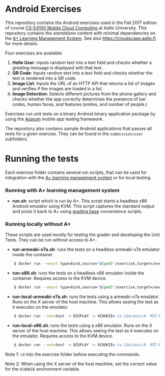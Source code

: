 # Android Exercises

This repository contains the Android exercises used in the Fall 2017 edition of course [CS-E4100 Mobile Cloud Computing](https://oodi.aalto.fi/a/opintjakstied.jsp?html=1&kieli=6&Tunniste=CS-E4100&Ajankohta=13-09-2017) at Aalto University. This repository contains the *standalone* content with minimal dependencies on the [A+ Learning Management System](https://apluslms.github.io/). See also <https://cloudscape.aalto.fi> for more details.

Four exercises are available:

1. **Hello User**: inputs random text into a text field and checks whether a greeting message is displayed with that text.
2. **QR Code**: Inputs random text into a text field and checks whether the text is rendered into a QR code.
3. **Image List**: Inputs the URL of an HTTP API that returns a list of images and verifies if the images are loaded in a list.
4. **Image Detection**: Selects different pictures from the phone gallery and checks whether the app correctly determines the presence of bar codes, human faces, and features (smiles, and number of people.)

Exercises run unit tests on a binary Android binary application package by using the [Appium](http://appium.io/) mobile app testing framework.

The repository also contains sample Android applications that passes all tests for a given exercise. They can be found in the `submission/user` subfolders.


# Running the tests

Each exercise folder contains several run scripts, that can be used for integration with the [A+ learning management system](https://apluslms.github.io/) or for local testing.

### Running with A+ learning management system

  - **run.sh**: script which is run by A+. This script starts a headless x86 Android emulator using KVM. This script captures the standard output and posts it back to A+ using [grading base](https://github.com/apluslms/grading-base.git) convenience scripts. 
  

### Running locally without A+

These scripts are used mostly for testing the grader and developing the Unit Tests. They can be run without access to A+.

  - **run-armeabi-v7a.sh**: runs the tests on a headless armeabi-v7a emulator inside the container. 

```sh
    $ docker run --mount type=bind,source="$(pwd)"/exercise,target=/exercise --mount type=bind,source="$(pwd)"/submission,target=/submission   aaltomcc/android-grader:armeabi-v7a /exercise/run-armeabi-v7a.sh
```

  - **run-x86.sh**: runs the tests on a headless x86 emulator inside the container. Requires access to the KVM device.

```sh
    $ docker run --mount type=bind,source="$(pwd)"/exercise,target=/exercise --mount type=bind,source="$(pwd)"/submission,target=/submission  --device /dev/kvm aaltomcc/android-grader:x86 /exercise/run-x86.sh
```

  - **run-local-armeabi-v7a.sh**: runs the tests using a armeabi-v7a emulator. Runs on the X server of the host machine. This allows seeing the test as it executes on the emulator.

```sh
    $ docker run --net=host -e DISPLAY -e XCOOKIE='cs-114/unix:0  MIT-MAGIC-COOKIE-1  8f5d004294b25170207c92a848d63ba3' --mount type=bind,source="$(pwd)"/exercise,target=/exercise --mount type=bind,source="$(pwd)"/submission,target=/submission aaltomcc/android-grader:armeabi-v7a /exercise/run-local-armeabi-v7a.sh 
```
  - **run-local-x86.sh**: runs the tests using a x86 emulator. Runs on the X server of the host machine. This allows seeing the test as it executes on the emulator. Requires access to the KVM device. 

```sh
    $ docker run --net=host -e DISPLAY -e XCOOKIE='cs-114/unix:0  MIT-MAGIC-COOKIE-1  8f5d004294b25170207c92a848d63ba3' --mount type=bind,source="$(pwd)"/exercise,target=/exercise --mount type=bind,source="$(pwd)"/submission,target=/submission  --device /dev/kvm aaltomcc/android-grader:x86 /exercise/run-local-x86.sh 
```

Note 1: `cd` into the exercise folder before executing the commands.

Note 2: When using the X server of the host machine, set the correct value for the `XCOOKIE` environment variable.

